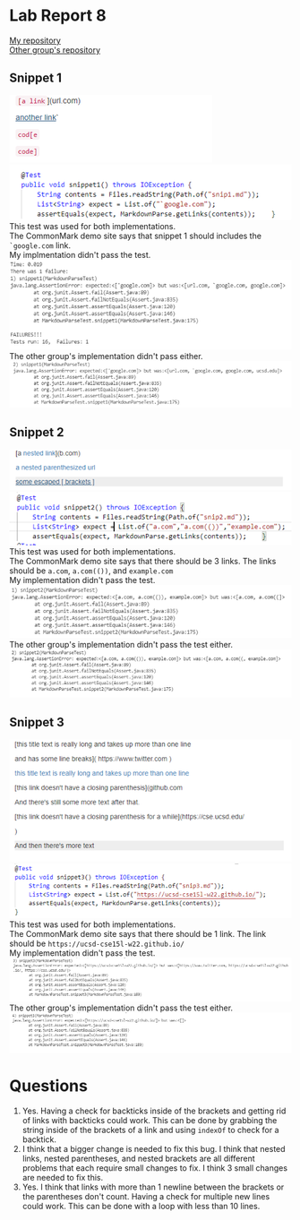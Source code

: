# Lab Report 8
[My repository](https://github.com/vdvo1029/markdown-parse)  
[Other group's repository](https://github.com/CatFish47/markdown-parse)
## Snippet 1
![Image](lr4-1.PNG)  
![Image](snip1.PNG)
This test was used for both implementations.  
The CommonMark demo site says that snippet 1 should includes the `` `google.com `` link.  
My implmentation didn't pass the test.
![Image](lr4-2.PNG)  
The other group's implementation didn't pass either.
![Image](lr4-3.PNG)

## Snippet 2
![Image](lr4-4.PNG)
![Image](snip2.PNG)
This test was used for both implementations.  
The CommonMark demo site says that there should be 3 links. The links should be `a.com`, `a.com(())`, and `example.com`  
My implementation didn't pass the test.  
![Image](lr4-5.PNG)  
The other group's implementation didn't pass the test either.
![Image](lr4-6.PNG)  

## Snippet 3
![Image](lr4-7.PNG) 
![Image](snip3.PNG)
This test was used for both implementations.  
The CommonMark demo site says that there should be 1 link. The link should be `https://ucsd-cse15l-w22.github.io/`  
My implementation didn't pass the test.
![Image](lr44.PNG)  
The other group's implementation didn't pass the test either.
![Image](lr441.PNG)


# Questions
1. Yes. Having a check for backticks inside of the brackets and getting rid of links with backticks could work. This can be done by grabbing the string inside of the brackets of a link and using `indexOf` to check for a backtick.
2. I think that a bigger change is needed to fix this bug. I think that nested links, nested parentheses, and nested brackets are all different problems that each require small changes to fix. I think 3 small changes are needed to fix this.
3. Yes. I think that links with more than 1 newline between the brackets or the parentheses don't count. Having a check for multiple new lines could work. This can be done with a loop with less than 10 lines. 


